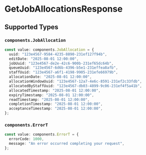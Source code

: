 # GetJobAllocationsResponse


## Supported Types

### `components.JobAllocation`

```typescript
const value: components.JobAllocation = {
  uuid: "123e4567-9584-4235-8890-231ef127f94b",
  editDate: "2025-08-01 12:00:00",
  jobUuid: "123e4567-de2e-42c6-900b-231ef65dc64b",
  queueUuid: "123e4567-6d6b-4396-b5e1-231effea8afb",
  staffUuid: "123e4567-a6f1-4198-9905-231efe66979b",
  allocationDate: "2025-08-01 12:00:00",
  allocationWindowUuid: "123e4567-12a7-4e6c-8591-231ef2c33fdb",
  allocatedByStaffUuid: "123e4567-db03-4899-9c06-231ef4f5a41b",
  allocatedTimestamp: "2025-08-01 12:00:00",
  expiryTimestamp: "2025-08-01 12:00:00",
  readTimestamp: "2025-08-01 12:00:00",
  completionTimestamp: "2025-08-01 12:00:00",
  acceptanceTimestamp: "2025-08-01 12:00:00",
};
```

### `components.ErrorT`

```typescript
const value: components.ErrorT = {
  errorCode: 1000,
  message: "An error occurred completing your request",
};
```

